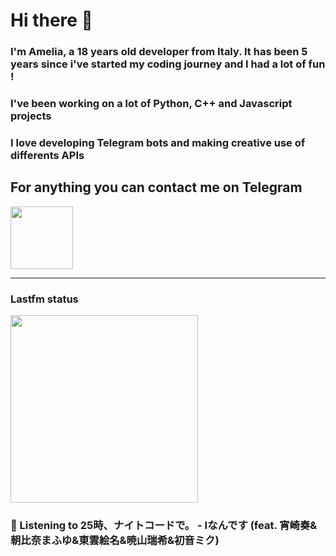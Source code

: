 # Hi there 👋
### I'm Amelia, a 18 years old developer from Italy. It has been 5 years since i've started my coding journey and I had a lot of fun !
### I've been working on a lot of Python, C++ and Javascript projects
### I love developing Telegram bots and making creative use of differents APIs


## For anything you can contact me on Telegram 
[<img src="https://upload.wikimedia.org/wikipedia/commons/thumb/8/83/Telegram_2019_Logo.svg/800px-Telegram_2019_Logo.svg.png" height=100px>](https://t.me/lmpostor_syndrome)

<!-- lastfm status starts -->
<div>
    		      <hr>
    		      <h3>Lastfm status</h3>
	              <img width="300" height="300" src="https://lastfm.freetls.fastly.net/i/u/300x300/e2970fb5350082833c1a7f7c7003e759.png" >
		              <h3> 🎵 Listening to 25時、ナイトコードで。 - Iなんです (feat. 宵崎奏&朝比奈まふゆ&東雲絵名&暁山瑞希&初音ミク)</h3>
    </div> 
<!-- lastfm status ends -->

